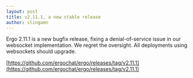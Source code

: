 ```yaml
---
layout: post
title: v2.11.1, a new stable release
author: slingamn
---
```

Ergo 2.11.1 is a new bugfix release, fixing a denial-of-service issue in our websocket implementation. We regret the oversight. All deployments using websockets should upgrade.

[https://github.com/ergochat/ergo/releases/tag/v2.11.1](https://github.com/ergochat/ergo/releases/tag/v2.11.1)
